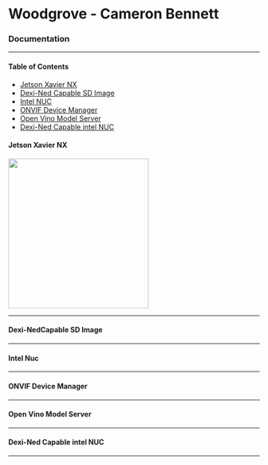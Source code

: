 # Woodgrove - Cameron Bennett
<h3>Documentation</h3>
<hr>
<h4>Table of Contents</h4>
<ul>
    <li><a href="#Jetson">Jetson Xavier NX</a></li>
    <li><a href="#Dexi-SD">Dexi-Ned Capable SD Image</a></li>
    <li><a href="#Nuc">Intel NUC</a></li>
    <li><a href="#ONVIF">ONVIF Device Manager</a></li>
    <li><a href="#OVMS">Open Vino Model Server</a></li>
    <li><a href="#Dexi-NUC">Dexi-Ned Capable intel NUC</a></li>
</ul>

<h4 id="Jetson">Jetson Xavier NX</h4>
<img src= "https://hackster.imgix.net/uploads/attachments/1120136/_irA6vV6H9j.blob?auto=&format=jpg" style="height:300px;width:280.9px">
<hr>
<h4 id="Dexi-SD">Dexi-NedCapable SD Image</h4>

<hr>
<h4 id="Nuc">Intel Nuc</h4>


<hr>
<h4 id="ONVIF">ONVIF Device Manager</h4>


<hr>
<h4 id="OVMS">Open Vino Model Server</h4>



<hr>
<h4 id="Dexi-NUC">Dexi-Ned Capable intel NUC</h4>



<hr>
